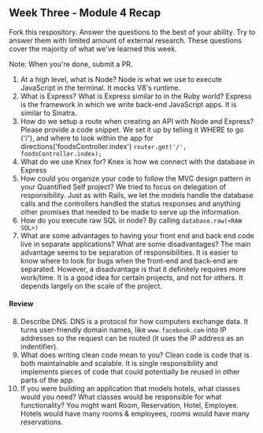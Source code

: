 ## Week Three - Module 4 Recap

Fork this respository. Answer the questions to the best of your ability. Try to answer them with limited amount of external research. These questions cover the majority of what we've learned this week. 

Note: When you're done, submit a PR. 

1. At a high level, what is Node?
Node is what we use to execute JavaScript in the terminal. It mocks V8's runtime.
2. What is Express? What is Express similar to in the Ruby world?
Express is the framework in which we write back-end JavaScript apps. It is similar to Sinatra.
3. How do we setup a route when creating an API with Node and Express? Please provide a code snippet.
We set it up by telling it WHERE to go ('/'), and where to look within the app for directions('foodsController.index')
`router.get('/', foodsController.index);`
4. What do we use Knex for?
Knex is how we connect with the database in Express
5. How could you organize your code to follow the MVC design pattern in your Quantified Self project?
We tried to focus on delegation of responsibility. Just as with Rails, we let the models handle the database calls and the controllers handled the status responses and anything other promises that needed to be made to serve up the information.
6. How do you execute raw SQL in node?
By calling `database.raw(<RAW SQL>)`
7. What are some advantages to having your front end and back end code live in separate applications? What are some disadvantages?
The main advantage seems to be separation of responsibilities. It is easier to know where to look for bugs when the front-end and back-end are separated. However, a disadvantage is that it definitely requires more work/time. It is a good idea for certain projects, and not for others. It depends largely on the scale of the project.

#### Review  

8. Describe DNS.
DNS is a protocol for how computers exchange data. It turns user-friendly domain names, like `www.facebook.com` into IP addresses so the request can be routed (it uses the IP address as an indentifier).
9. What does writing clean code mean to you?
Clean code is code that is both maintainable and scalable. It is single responsibility and implements pieces of code that could potentially be reused in other parts of the app.
10. If you were building an application that models hotels, what classes would you need? What classes would be responsible for what functionality?
You might want Room, Reservation, Hotel, Employee.
Hotels would have many rooms & employees, rooms would have many reservations.